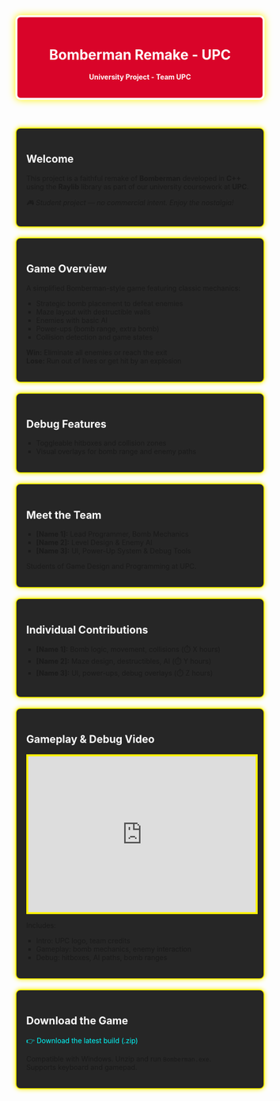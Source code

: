 <html lang="en">
<head>
  <meta charset="UTF-8">
  <meta name="viewport" content="width=device-width, initial-scale=1.0">
  <title>Bomberman Remake - UPC</title>
  <style>
    @import url('https://fonts.googleapis.com/css2?family=Press+Start+2P&display=swap');

    body {
      font-family: 'Press Start 2P', cursive;
      background-color: #111;
      color: #fff200;
      margin: 0;
      padding: 20px;
      background-image: url('https://i.imgur.com/5r1e0Cz.png');
      background-size: cover;
      background-repeat: no-repeat;
      background-attachment: fixed;
    }

    header {
      background-color: #d90429;
      color: white;
      padding: 20px;
      text-align: center;
      border-radius: 10px;
      border: 4px solid #fff;
      box-shadow: 0px 0px 15px #fff200;
    }

    section {
      background: rgba(0, 0, 0, 0.85);
      padding: 20px;
      margin-top: 20px;
      border-radius: 10px;
      border: 2px solid #fff200;
      box-shadow: 0px 0px 10px #fff200;
    }

    h1, h2 {
      color: #ffffff;
    }

    ul {
      list-style-type: square;
      padding-left: 20px;
    }

    a {
      color: #00ffff;
      text-decoration: none;
    }

    a:hover {
      text-decoration: underline;
    }

    iframe {
      width: 100%;
      max-width: 560px;
      height: 315px;
      display: block;
      margin: 0 auto;
      border: 4px solid #fff200;
    }
  </style>
</head>
<body>
  <header>
    <h1>Bomberman Remake - UPC</h1>
    <p><strong>University Project - Team UPC</strong></p>
  </header>

  <section>
    <h2>Welcome</h2>
    <p>This project is a faithful remake of <strong>Bomberman</strong> developed in <strong>C++</strong> using the <strong>Raylib</strong> library as part of our university coursework at <strong>UPC</strong>.</p>
    <p><em>🎮 Student project — no commercial intent. Enjoy the nostalgia!</em></p>
  </section>

  <section>
    <h2>Game Overview</h2>
    <p>A simplified Bomberman-style game featuring classic mechanics:</p>
    <ul>
      <li>Strategic bomb placement to defeat enemies</li>
      <li>Maze layout with destructible walls</li>
      <li>Enemies with basic AI</li>
      <li>Power-ups (bomb range, extra bomb)</li>
      <li>Collision detection and game states</li>
    </ul>
    <p><strong>Win:</strong> Eliminate all enemies or reach the exit<br>
       <strong>Lose:</strong> Run out of lives or get hit by an explosion</p>
  </section>

  <section>
    <h2>Debug Features</h2>
    <ul>
      <li>Toggleable hitboxes and collision zones</li>
      <li>Visual overlays for bomb range and enemy paths</li>
    </ul>
  </section>

  <section>
    <h2>Meet the Team</h2>
    <ul>
      <li><strong>[Name 1]:</strong> Lead Programmer, Bomb Mechanics</li>
      <li><strong>[Name 2]:</strong> Level Design & Enemy AI</li>
      <li><strong>[Name 3]:</strong> UI, Power-Up System & Debug Tools</li>
    </ul>
    <p>Students of Game Design and Programming at UPC.</p>
  </section>

  <section>
    <h2>Individual Contributions</h2>
    <ul>
      <li><strong>[Name 1]:</strong> Bomb logic, movement, collisions (⏱️ X hours)</li>
      <li><strong>[Name 2]:</strong> Maze design, destructibles, AI (⏱️ Y hours)</li>
      <li><strong>[Name 3]:</strong> UI, power-ups, debug overlays (⏱️ Z hours)</li>
    </ul>
  </section>

  <section>
    <h2>Gameplay & Debug Video</h2>
    <iframe src="https://www.youtube.com/embed/YOUR_VIDEO_ID" allowfullscreen></iframe>
    <p>Includes:</p>
    <ul>
      <li>Intro: UPC logo, team credits</li>
      <li>Gameplay: bomb mechanics, enemy interaction</li>
      <li>Debug: hitboxes, AI paths, bomb ranges</li>
    </ul>
  </section>

  <section>
    <h2>Download the Game</h2>
    <p><a href="ENLACE_A_TU_ZIP">👉 Download the latest build (.zip)</a></p>
    <p>Compatible with Windows. Unzip and run <code>Bomberman.exe</code>.<br>
    Supports keyboard and gamepad.</p>
  </section>
</body>
</html>
